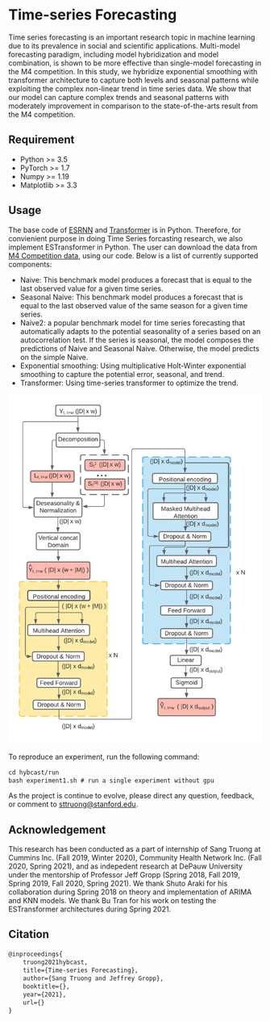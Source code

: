 # Time-series Forecasting

Time series forecasting is an important research topic in machine learning due to its prevalence in social and scientific applications. Multi-model forecasting paradigm, including model hybridization and model combination, is shown to be more effective than single-model forecasting in the M4 competition. In this study, we hybridize exponential smoothing with transformer architecture to capture both levels and seasonal patterns while exploiting the complex non-linear trend in time series data. We show that our model can capture complex trends and seasonal patterns with moderately improvement in comparison to the state-of-the-arts result from the M4 competition.

<!-- Project Organization
------------

    ├── LICENSE
    ├── Makefile           <- Makefile with commands like `make data` or `make train`
    ├── README.md          <- The top-level README for developers using this project.
    ├── data
    │   ├── external       <- Data from third party sources.
    │   ├── interim        <- Intermediate data that has been transformed.
    │   ├── processed      <- The final, canonical data sets for modeling.
    │   └── raw            <- The original, immutable data dump.
    │
    ├── docs               <- A default Sphinx project; see sphinx-doc.org for details
    │
    ├── models             <- Trained and serialized models, model predictions, or model summaries
    │
    ├── notebooks          <- Jupyter notebooks. Naming convention is a number (for ordering),
    │                         the creator's initials, and a short `-` delimited description, e.g.
    │                         `1.0-jqp-initial-data-exploration`.
    │
    ├── references         <- Data dictionaries, manuals, and all other explanatory materials.
    │
    ├── reports            <- Generated analysis as HTML, PDF, LaTeX, etc.
    │   └── figures        <- Generated graphics and figures to be used in reporting
    │
    ├── requirements.txt   <- The requirements file for reproducing the analysis environment, e.g.
    │                         generated with `pip freeze > requirements.txt`
    │
    ├── setup.py           <- makes project pip installable (pip install -e .) so src can be imported
    ├── src                <- Source code for use in this project.
    │   ├── __init__.py    <- Makes src a Python module
    │   │
    │   ├── data           <- Scripts to download or generate data
    │   │   └── make_dataset.py
    │   │
    │   ├── features       <- Scripts to turn raw data into features for modeling
    │   │   └── build_features.py
    │   │
    │   ├── models         <- Scripts to train models and then use trained models to make
    │   │   │                 predictions
    │   │   ├── predict_model.py
    │   │   └── train_model.py
    │   │
    │   └── visualization  <- Scripts to create exploratory and results oriented visualizations
    │       └── visualize.py
    │
    └── tox.ini            <- tox file with settings for running tox; see tox.readthedocs.io


--------

<p><small>Project based on the <a target="_blank" href="https://drivendata.github.io/cookiecutter-data-science/">cookiecutter data science project template</a>. #cookiecutterdatascience</small></p> -->

## Requirement
* Python >= 3.5
* PyTorch >= 1.7
* Numpy >= 1.19
* Matplotlib >= 3.3

## Usage
The base code of [ESRNN](https://github.com/kdgutier/esrnn_torch) and [Transformer](https://github.com/maxjcohen/transformer) is in Python. Therefore, for convienient purpose in doing Time Series forcasting research, we also implement ESTransformer in Python. The user can download the data from [M4 Competition data](https://raw.githubusercontent.com/Mcompetitions/M4-methods/master/Dataset/), using our code. Below is a list of currently supported components:
* Naive:  This benchmark model produces a forecast that is equal to the last observed value for a given time series.
* Seasonal Naive:  This benchmark model produces a forecast that is equal to
  the last observed value of the same season for a given time series.
* Naive2: a popular benchmark model for time series forecasting that automatically adapts
  to the potential seasonality of a series based on an autocorrelation test.
  If the series is seasonal, the model composes the predictions of Naive and Seasonal Naive. Otherwise, the model predicts on the simple Naive.
* Exponential smoothing: Using multiplicative Holt-Winter exponential smoothing to capture the potential error, seasonal, and trend.  
* Transformer: Using time-series transformer to optimize the trend.

<div style="text-align:center">
<img src= "./reports/figures/estransformer - main.png"/>
</div>

To reproduce an experiment, run the following command: 

```console
cd hybcast/run
bash experiment1.sh # run a single experiment without gpu
```

As the project is continue to evolve, please direct any question, feedback, or comment to [sttruong@stanford.edu](sttruong@stanford.edu).

## Acknowledgement
This research has been conducted as a part of internship of Sang Truong at Cummins Inc. (Fall 2019, Winter 2020), Community Health Network Inc. (Fall 2020, Spring 2021), and as indepedent research at DePauw University under the mentorship of Professor Jeff Gropp (Spring 2018, Fall 2019, Spring 2019, Fall 2020, Spring 2021). We thank Shuto Araki for his collaboration during Spring 2018 on theory and implementation of ARIMA and KNN models. We thank Bu Tran for his work on testing the ESTransformer architectures during Spring 2021.

## Citation
```
@inproceedings{
    truong2021hybcast,
    title={Time-series Forecasting},
    author={Sang Truong and Jeffrey Gropp},
    booktitle={},
    year={2021},
    url={}
}
```